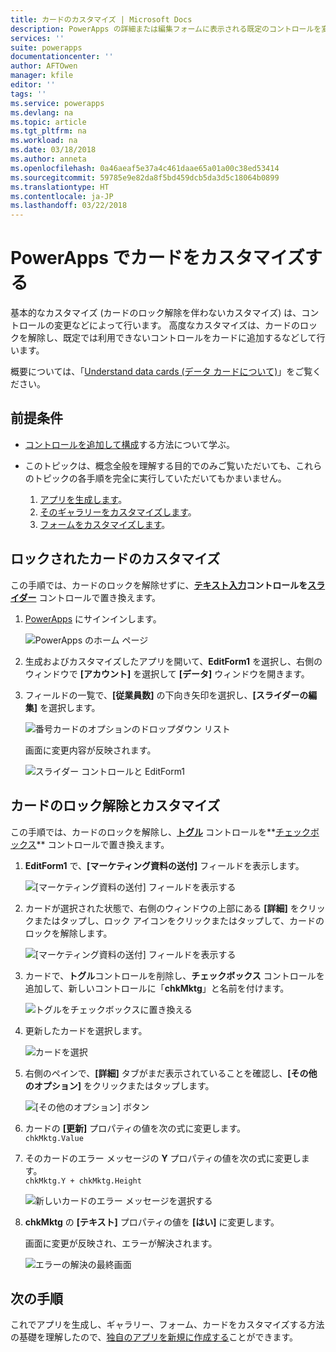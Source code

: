 ```yaml
---
title: カードのカスタマイズ | Microsoft Docs
description: PowerApps の詳細または編集フォームに表示される既定のコントロールを変更します。
services: ''
suite: powerapps
documentationcenter: ''
author: AFTOwen
manager: kfile
editor: ''
tags: ''
ms.service: powerapps
ms.devlang: na
ms.topic: article
ms.tgt_pltfrm: na
ms.workload: na
ms.date: 03/18/2018
ms.author: anneta
ms.openlocfilehash: 0a46aeaf5e37a4c461daae65a01a00c38ed53414
ms.sourcegitcommit: 59785e9e82da8f5bd459dcb5da3d5c18064b0899
ms.translationtype: HT
ms.contentlocale: ja-JP
ms.lasthandoff: 03/22/2018
---
```

# <a name="customize-a-card-in-powerapps"></a>PowerApps でカードをカスタマイズする
基本的なカスタマイズ (カードのロック解除を伴わないカスタマイズ) は、コントロールの変更などによって行います。 高度なカスタマイズは、カードのロックを解除し、既定では利用できないコントロールをカードに追加するなどして行います。

概要については、「[Understand data cards (データ カードについて)](working-with-cards.md)」をご覧ください。

## <a name="prerequisites"></a>前提条件

* [コントロールを追加して構成](add-configure-controls.md)する方法について学ぶ。
* このトピックは、概念全般を理解する目的でのみご覧いただいても、これらのトピックの各手順を完全に実行していただいてもかまいません。

  1. [アプリを生成します](data-platform-create-app.md)。
  2. [そのギャラリーをカスタマイズします](customize-layout-sharepoint.md)。
  3. [フォームをカスタマイズします](customize-forms-sharepoint.md)。

## <a name="customize-a-locked-card"></a>ロックされたカードのカスタマイズ
この手順では、カードのロックを解除せずに、**[テキスト入力](controls/control-text-input.md)**コントロールを**[スライダー](controls/control-slider.md)** コントロールで置き換えます。

1. [PowerApps](http://web.powerapps.com) にサインインします。

    ![PowerApps のホーム ページ](./media/customize-card/sign-in.png)

1. 生成およびカスタマイズしたアプリを開いて、**EditForm1** を選択し、右側のウィンドウで **[アカウント]** を選択して **[データ]** ウィンドウを開きます。

1. フィールドの一覧で、**[従業員数]** の下向き矢印を選択し、**[スライダーの編集]** を選択します。

    ![番号カードのオプションのドロップダウン リスト](./media/customize-card/card-selector.png)

    画面に変更内容が反映されます。

    ![スライダー コントロールと EditForm1](./media/customize-card/add-slider.png)

## <a name="unlock-and-customize-a-card"></a>カードのロック解除とカスタマイズ
この手順では、カードのロックを解除し、**[トグル](controls/control-toggle.md)** コントロールを**[チェックボックス](controls/control-check-box.md)** コントロールで置き換えます。

1. **EditForm1** で、**[マーケティング資料の送付]** フィールドを表示します。

    ![[マーケティング資料の送付] フィールドを表示する](./media/customize-card/show-field.png)

2. カードが選択された状態で、右側のウィンドウの上部にある **[詳細]** をクリックまたはタップし、ロック アイコンをクリックまたはタップして、カードのロックを解除します。

    ![[マーケティング資料の送付] フィールドを表示する](./media/customize-card/unlock-card.png)

1. カードで、**トグル**コントロールを削除し、**チェックボックス** コントロールを追加して、新しいコントロールに「**chkMktg**」と名前を付けます。

    ![トグルをチェックボックスに置き換える](./media/customize-card/add-checkbox.png)

1. 更新したカードを選択します。

    ![カードを選択](./media/customize-card/select-card.png)

1. 右側のペインで、**[詳細]** タブがまだ表示されていることを確認し、**[その他のオプション]** をクリックまたはタップします。

    ![[その他のオプション] ボタン](./media/customize-card/more-options.png)

1. カードの **[更新]** プロパティの値を次の式に変更します。
<br>`chkMktg.Value`

1. そのカードのエラー メッセージの **Y** プロパティの値を次の式に変更します。<br>
`chkMktg.Y + chkMktg.Height`

    ![新しいカードのエラー メッセージを選択する](./media/customize-card/select-error.png)

1. **chkMktg** の **[テキスト]** プロパティの値を **[はい]** に変更します。

    画面に変更が反映され、エラーが解決されます。

    ![エラーの解決の最終画面](./media/customize-card/final-screen.png)

## <a name="next-steps"></a>次の手順
これでアプリを生成し、ギャラリー、フォーム、カードをカスタマイズする方法の基礎を理解したので、[独自のアプリを新規に作成する](data-platform-create-app-scratch.md)ことができます。
